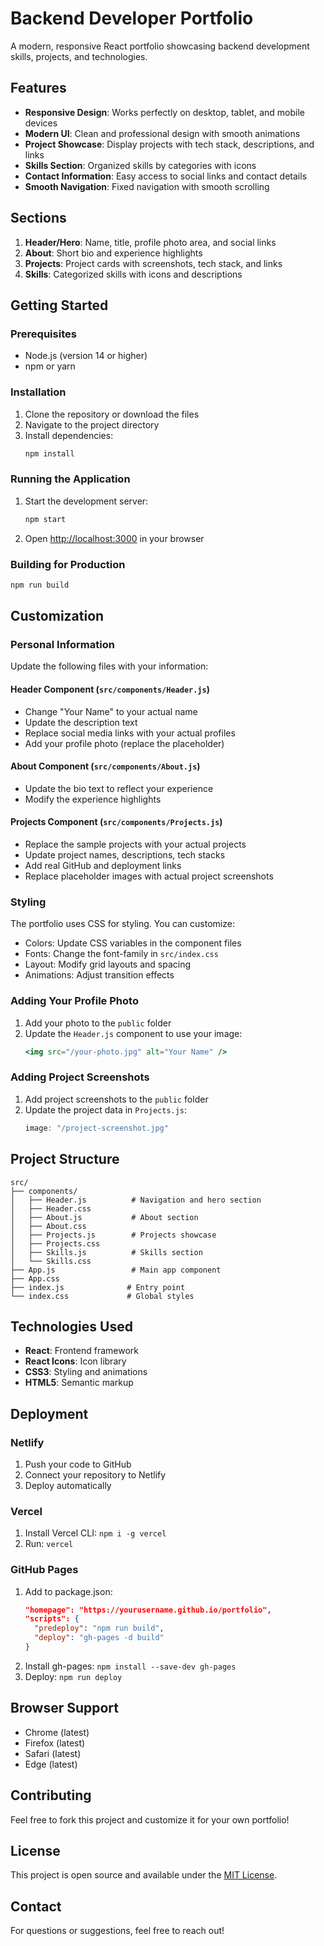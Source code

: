 # Backend Developer Portfolio

A modern, responsive React portfolio showcasing backend development skills, projects, and technologies.

## Features

- **Responsive Design**: Works perfectly on desktop, tablet, and mobile devices
- **Modern UI**: Clean and professional design with smooth animations
- **Project Showcase**: Display projects with tech stack, descriptions, and links
- **Skills Section**: Organized skills by categories with icons
- **Contact Information**: Easy access to social links and contact details
- **Smooth Navigation**: Fixed navigation with smooth scrolling

## Sections

1. **Header/Hero**: Name, title, profile photo area, and social links
2. **About**: Short bio and experience highlights
3. **Projects**: Project cards with screenshots, tech stack, and links
4. **Skills**: Categorized skills with icons and descriptions

## Getting Started

### Prerequisites

- Node.js (version 14 or higher)
- npm or yarn

### Installation

1. Clone the repository or download the files
2. Navigate to the project directory
3. Install dependencies:
   ```bash
   npm install
   ```

### Running the Application

1. Start the development server:
   ```bash
   npm start
   ```

2. Open [http://localhost:3000](http://localhost:3000) in your browser

### Building for Production

```bash
npm run build
```

## Customization

### Personal Information

Update the following files with your information:

#### Header Component (`src/components/Header.js`)
- Change "Your Name" to your actual name
- Update the description text
- Replace social media links with your actual profiles
- Add your profile photo (replace the placeholder)

#### About Component (`src/components/About.js`)
- Update the bio text to reflect your experience
- Modify the experience highlights

#### Projects Component (`src/components/Projects.js`)
- Replace the sample projects with your actual projects
- Update project names, descriptions, tech stacks
- Add real GitHub and deployment links
- Replace placeholder images with actual project screenshots

### Styling

The portfolio uses CSS for styling. You can customize:

- Colors: Update CSS variables in the component files
- Fonts: Change the font-family in `src/index.css`
- Layout: Modify grid layouts and spacing
- Animations: Adjust transition effects

### Adding Your Profile Photo

1. Add your photo to the `public` folder
2. Update the `Header.js` component to use your image:
   ```jsx
   <img src="/your-photo.jpg" alt="Your Name" />
   ```

### Adding Project Screenshots

1. Add project screenshots to the `public` folder
2. Update the project data in `Projects.js`:
   ```jsx
   image: "/project-screenshot.jpg"
   ```

## Project Structure

```
src/
├── components/
│   ├── Header.js          # Navigation and hero section
│   ├── Header.css
│   ├── About.js           # About section
│   ├── About.css
│   ├── Projects.js        # Projects showcase
│   ├── Projects.css
│   ├── Skills.js          # Skills section
│   └── Skills.css
├── App.js                 # Main app component
├── App.css
├── index.js              # Entry point
└── index.css             # Global styles
```

## Technologies Used

- **React**: Frontend framework
- **React Icons**: Icon library
- **CSS3**: Styling and animations
- **HTML5**: Semantic markup

## Deployment

### Netlify
1. Push your code to GitHub
2. Connect your repository to Netlify
3. Deploy automatically

### Vercel
1. Install Vercel CLI: `npm i -g vercel`
2. Run: `vercel`

### GitHub Pages
1. Add to package.json:
   ```json
   "homepage": "https://yourusername.github.io/portfolio",
   "scripts": {
     "predeploy": "npm run build",
     "deploy": "gh-pages -d build"
   }
   ```
2. Install gh-pages: `npm install --save-dev gh-pages`
3. Deploy: `npm run deploy`

## Browser Support

- Chrome (latest)
- Firefox (latest)
- Safari (latest)
- Edge (latest)

## Contributing

Feel free to fork this project and customize it for your own portfolio!

## License

This project is open source and available under the [MIT License](LICENSE).

## Contact

For questions or suggestions, feel free to reach out! 